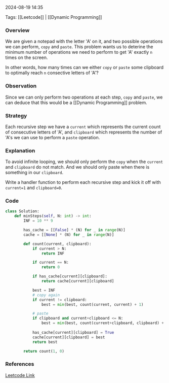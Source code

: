 
2024-08-19 14:35

Tags: [[Leetcode]] | [[Dynamic Programming]]


### Overview
We are given a notepad with the letter 'A' on it, and two possible operations we can perform, `copy` and `paste`. This problem wants us to deterine the minimum number of operations we need to perform to get 'A' exactly `n` times on the screen.

In other words, how many times can we either `copy` or `paste` some clipboard to optimally reach `n` consective letters of 'A'?

### Observation
Since we can only perform two operations at each step, `copy` and `paste`, we can deduce that this would be a [[Dynamic Programming]] problem. 

### Strategy
Each recursive step we have a `current` which represents the current count of consecutive letters of 'A', and `clipboard` which represents the number of 'A's we can use to perform a `paste` operation.

### Explanation
To avoid infinite looping, we should only perform the `copy` when the `current` and `clipboard` do not match. And we should only paste when there is something in our `clipboard`.

Write a handler function to perform each recursive step and kick it off with `current=1` and `clipboard=0`.

### Code
```python
class Solution:
    def minSteps(self, N: int) -> int:
        INF = 10 ** 9

        has_cache = [[False] * (N) for _ in range(N)]
        cache = [[None] * (N) for _ in range(N)]

        def count(current, clipboard):
            if current > N:
                return INF

            if current == N:
                return 0

            if has_cache[current][clipboard]:
                return cache[current][clipboard]

            best = INF
            # copy again
            if current != clipboard:
                best = min(best, count(current, current) + 1)

            # paste
            if clipboard and current+clipboard <= N:
                best = min(best, count(current+clipboard, clipboard) + 1)
            
            has_cache[current][clipboard] = True
            cache[current][clipboard] = best
            return best

        return count(1, 0)
```

### References
[Leetcode Link](https://leetcode.com/problems/2-keys-keyboard/description/?envType=daily-question&envId=2024-08-19)

